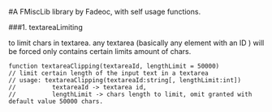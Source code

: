 #A FMiscLib library by Fadeoc, with self usage functions.

###1. textareaLimiting

to limit chars in textarea. any textarea (basically any element with an ID ) will be forced only contains certain limits amount of chars.

    function textareaClipping(textareaId, lengthLimit = 50000)
    // limit certain length of the input text in a textarea
    // usage: textareaClipping(textareaId:string[, lengthLimit:int])
    //          textareaId -> textarea id,
    //          lengthLimit -> chars length to limit, omit granted with default value 50000 chars.